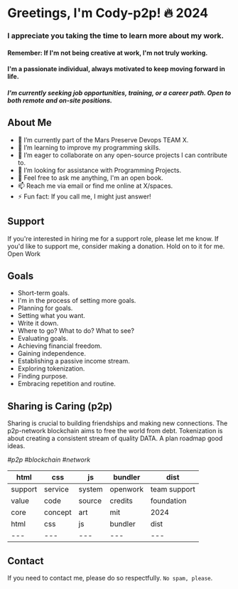 # Greetings, I'm Cody-p2p! 🔥 2024
### I appreciate you taking the time to learn more about my work.

#### Remember: If I'm not being creative at work, I'm not truly working.

#### I'm a passionate individual, always motivated to keep moving forward in life.
##### I'm currently seeking job opportunities, training, or a career path. Open to both remote and on-site positions.

## About Me

- 🔭 I’m currently part of the Mars Preserve Devops TEAM X.
- 🌱 I’m learning to improve my programming skills.
- 👯 I’m eager to collaborate on any open-source projects I can contribute to.
- 🤔 I’m looking for assistance with Programming Projects.
- 💬 Feel free to ask me anything, I'm an open book.
- 📫 Reach me via email or find me online at X/spaces.
- ⚡ Fun fact: If you call me, I might just answer!

## Support 

If you're interested in hiring me for a support role, please let me know.
If you'd like to support me, consider making a donation. Hold on to it for me.
Open Work

## Goals

- Short-term goals.
- I'm in the process of setting more goals.
- Planning for goals.
- Setting what you want.
- Write it down.
- Where to go? What to do? What to see?
- Evaluating goals.
- Achieving financial freedom.
- Gaining independence.
- Establishing a passive income stream.
- Exploring tokenization.
- Finding purpose.
- Embracing repetition and routine.

## Sharing is Caring (p2p)

Sharing is crucial to building friendships and making new connections.
The p2p-network blockchain aims to free the world from debt.
Tokenization is about creating a consistent stream of quality DATA.
A plan roadmap good ideas.

*#p2p* *#blockchain* *#network*

| html | css | js | bundler | dist |
|---|---|---|---|---|
| support |  service | system | openwork  | team support |
| value | code | source  | credits | foundation |
| core | concept | art | mit  |  2024 |
| html | css | js | bundler | dist |
|---|---|---|---|---|

## Contact

If you need to contact me, please do so respectfully. `No spam, please`.
